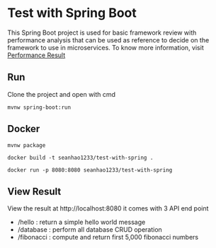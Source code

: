 # Test with Spring Boot

This Spring Boot project is used for basic framework review with performance analysis that can be used as reference to decide on the framework to use in microservices. To know more information, visit [Performance Result](https://github.com/samueltan3972/framework-review)

## Run

Clone the project and open with cmd
```
mvnw spring-boot:run
```

## Docker
```
mvnw package

docker build -t seanhao1233/test-with-spring .

docker run -p 8080:8080 seanhao1233/test-with-spring
```

## View Result

View the result at http://localhost:8080
it comes with 3 API end point
- /hello : return a simple hello world message
- /database : perform all database CRUD operation
- /fibonacci : compute and return first 5,000 fibonacci numbers
